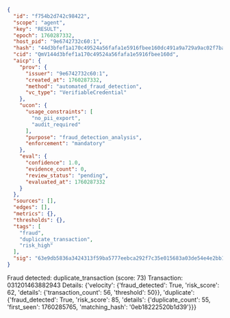 ```json
{
  "id": "f754b2d742c98422",
  "scope": "agent",
  "key": "RESULT",
  "epoch": 1760287332,
  "host_pid": "9e6742732c60:1",
  "hash": "44d3bfef1a170c49524a56fafa1e5916fbee160dc491a9a729a9ac02f7ba341c",
  "cid": "QmV144d3bfef1a170c49524a56fafa1e5916fbee160d",
  "aicp": {
    "prov": {
      "issuer": "9e6742732c60:1",
      "created_at": 1760287332,
      "method": "automated_fraud_detection",
      "vc_type": "VerifiableCredential"
    },
    "ucon": {
      "usage_constraints": [
        "no_pii_export",
        "audit_required"
      ],
      "purpose": "fraud_detection_analysis",
      "enforcement": "mandatory"
    },
    "eval": {
      "confidence": 1.0,
      "evidence_count": 0,
      "review_status": "pending",
      "evaluated_at": 1760287332
    }
  },
  "sources": [],
  "edges": [],
  "metrics": {},
  "thresholds": {},
  "tags": [
    "fraud",
    "duplicate_transaction",
    "risk_high"
  ],
  "sig": "63e9db5836a3424313f59ba5777eebca292f7c35e015683a03de54e4e2bb139f"
}
```

Fraud detected: duplicate_transaction (score: 73)
Transaction: 031201463882943
Details: {'velocity': {'fraud_detected': True, 'risk_score': 62, 'details': {'transaction_count': 56, 'threshold': 50}}, 'duplicate': {'fraud_detected': True, 'risk_score': 85, 'details': {'duplicate_count': 55, 'first_seen': 1760285765, 'matching_hash': '0eb18222520b1d39'}}}